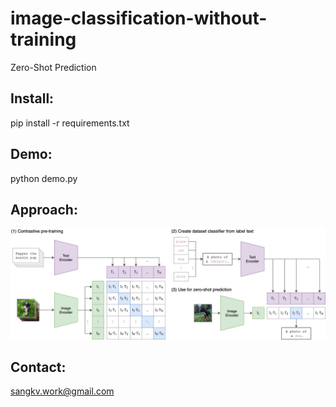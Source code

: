 # image-classification-without-training
Zero-Shot Prediction

## Install:

pip install -r requirements.txt

## Demo:

python demo.py

## Approach:

![alt text](doc/CLIP.png)

## Contact:

sangkv.work@gmail.com
